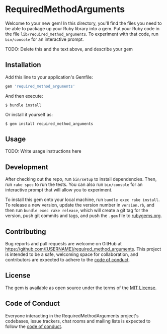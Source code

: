 # RequiredMethodArguments

Welcome to your new gem! In this directory, you'll find the files you need to be able to package up your Ruby library into a gem. Put your Ruby code in the file `lib/required_method_arguments`. To experiment with that code, run `bin/console` for an interactive prompt.

TODO: Delete this and the text above, and describe your gem

## Installation

Add this line to your application's Gemfile:

```ruby
gem 'required_method_arguments'
```

And then execute:

    $ bundle install

Or install it yourself as:

    $ gem install required_method_arguments

## Usage

TODO: Write usage instructions here

## Development

After checking out the repo, run `bin/setup` to install dependencies. Then, run `rake spec` to run the tests. You can also run `bin/console` for an interactive prompt that will allow you to experiment.

To install this gem onto your local machine, run `bundle exec rake install`. To release a new version, update the version number in `version.rb`, and then run `bundle exec rake release`, which will create a git tag for the version, push git commits and tags, and push the `.gem` file to [rubygems.org](https://rubygems.org).

## Contributing

Bug reports and pull requests are welcome on GitHub at https://github.com/[USERNAME]/required_method_arguments. This project is intended to be a safe, welcoming space for collaboration, and contributors are expected to adhere to the [code of conduct](https://github.com/[USERNAME]/required_method_arguments/blob/master/CODE_OF_CONDUCT.md).


## License

The gem is available as open source under the terms of the [MIT License](https://opensource.org/licenses/MIT).

## Code of Conduct

Everyone interacting in the RequiredMethodArguments project's codebases, issue trackers, chat rooms and mailing lists is expected to follow the [code of conduct](https://github.com/[USERNAME]/required_method_arguments/blob/master/CODE_OF_CONDUCT.md).
